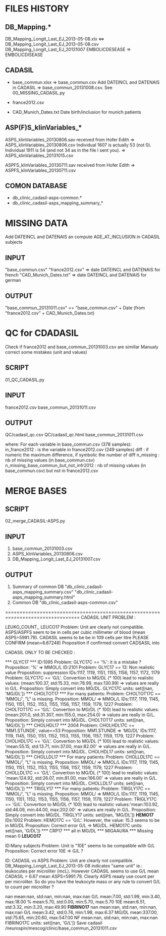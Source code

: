FILES HISTORY
=============

DB_Mapping.*
------------

DB_Mapping_Longit_Last_EJ_2013-05-08.xlx <=> DB_Mapping_Longit_Last_EJ_2013-05-08.csv
DB_Mapping_Longit_Last_EJ_20131007
    EMBOLICDESEASE => EMBOLICDISEASE

CADASIL
-------
- base_commun.xlsx
    => base_commun.csv
    Add DATEINCL and DATENAIS in CADASIL
    => base_commun_20131008.csv. See 00_MISSING_CADASIL.py

- france2012.csv

- CAD_Munich_Dates.txt
  Date birth/inclusion for munich patients

ASP(F)S_klinVariables_*
---------------------
ASPS_klinVariables_20130806.sav received from Hofer Edith => ASPS_klinVariables_20130806.csv
    Individual 1607 is actually 53 (not 0).
    Individual 1911 is 54 (and not 34 as in the file I sent you). =>
ASPS_klinVariables_20131015.csv

ASPFS_klinVariables_20130711.sav received from Hofer Edith => ASPFS_klinVariables_20130711.csv

COMON DATABASE
--------------

- db_clinic_cadasil-asps-common.*
- db_clinic_cadasil-asps_mapping_summary_*


MISSING DATA
============

Add DATEINCL and DATENAIS an compute AGE_AT_INCLUSION in CADASIL subjects

INPUT
-----

"base_commun.csv"
"france2012.csv" => date DATEINCL and DATENAIS for french
"CAD_Munich_Dates.txt" => date DATEINCL and DATENAIS for german

OUTPUT
------

"base_commun_20131011.csv" == "base_commun.csv" + Date (from "france2012.csv" + CAD_Munich_Dates.txt)


QC for CDADASIL
===============
Check if france2012 and base_commun_20131003.csv are simillar
Manualy correct some mistakes (unit and values)

SCRIPT
------

01_QC_CADASIL.py

INPUT
-----
france2012.csv
base_commun_20131011.csv

OUTPUT
------
QC/cadasil_qc.csv
QC/cadasil_qc.html
base_commun_20131011.csv

where:
For each variable in base_commun.csv (378 samples):
in_france2012   : is the variable in france2012.csv (249 samples)
diff            : if numeric the maximum difference, if symbolic the number of diff
n_missing       : nb of missing values (in base_commun.csv)
n_missing_base_commun_but_not_infr2012 : nb of missing values (in base_commun.csv) but not in france2012.csv


MERGE BASES
===========

SCRIPT
------

02_merge_CADASIL-ASPS.py


INPUT
------

1) base_commun_20131003.csv
2) ASPS_klinVariables_20130806.csv
3) DB_Mapping_Longit_Last_EJ_20131007.csv

OUTPUT
------

1) Summary of common DB
    "db_clinic_cadasil-asps_mapping_summary.csv"
    "db_clinic_cadasil-asps_mapping_summary.html"
2) Common DB
    "db_clinic_cadasil-asps-common.csv"

================================================================================
CADASIL UNIT PROBLEM :

LEUKO_COUNT,, LEUCO17
Problem: Unit are clearly not compatible.
ASPS/ASPFS seem to be in cells per cubic millimeter of blood (mean ASPS=5991.79).
CADASIL seems to be be in 109 cells per litre PLEASE CONFIRM (mean=6.67248)
Proposition if confirmed convert CADSASIL into


CADASIL ONLY TO BE CHECKED :

*** GLYC17 ***
ID:1095
    Problem: GLYC17C == '%': it is a mistake ?
    Proposition: '%' => MMOL/L
ID:2101
    Problem: GLYC17 == 13: Non realistic value
    Proposition: suppression
IDs:1117, 1119, 1151, 1155, 1156, 1157, 1172, 1179
    Problem: GLYC17C == 'G/L'. Convertion to MG/DL (* 100)
    lead to realistic values: (mean:100.37, std:15.33, min:78.99, max:130.99)
    => values are really in G/L.
    Proposition: Simply convert into MG/DL.
GLYC17C units: set([nan, 'MG/DL'])
*** CHOLTOT17 ***
For many patients:
    Problem: CHOLTOT17C == 'MMOL/', "L" is missing.
    Proposition: MMOL/ => MMOL/L
IDs:1117, 1119, 1145, 1150, 1151, 1152, 1153, 1155, 1156, 1157, 1159, 1179, 1227
    Problem: CHOLTOT17C == 'G/L'. Convertion to MG/DL (* 100)
    lead to realistic values: (mean:201.0, std:31.307, min:155.0, max:254.0)
    => values are really in G/L.
    Proposition: Simply convert into MG/DL.
CHOLTOT17 units: set([nan, 'MG/DL'])
*** CHOLHDL17 ***
2004
    Problem: CHOLHDL17C == 'MM1.STUNDE', value==53
    Proposition: MM1.STUNDE => 'MG/DL'
IDs:1117, 1119, 1145, 1150, 1151, 1152, 1153, 1155, 1156, 1157, 1159, 1179, 1227
    Problem: CHOLHDL17C == 'G/L'. Convertion to MG/DL (* 100)
    lead to realistic values: 'mean:55.15, std:13.71, min:37.00, max:82.00'
    => values are really in G/L.
    Proposition: Simply convert into MG/DL.
CHOLHDL17 units: set([nan, 'MG/DL'])
*** CHOLLDL17 ***
For many patients:
    Problem: CHOLLDL17C == 'MMOL/', "L" is missing.
    Proposition: MMOL/ => MMOL/L
IDs:1117, 1119, 1145, 1150, 1151, 1152, 1153, 1155, 1156, 1157, 1159, 1179, 1227
    Problem: CHOLLDL17C  == 'G/L'. Convertion to MG/DL (* 100)
    lead to realistic values: 'mean:124.92, std:26.07, min:81.00, max:166.00'
    => values are really in G/L.
    Proposition: Simply convert into MG/DL.
CHOLLDL17 units: set([nan, 'MG/DL'])
*** TRIGLY17 ***
For many patients:
    Problem: TRIGLY17C == 'MMOL/', "L" is missing.
    Proposition: MMOL/ => MMOL/L
IDs:1117, 1119, 1145, 1150, 1151, 1152, 1153, 1155, 1156, 1157, 1159, 1179, 1227
    Problem: TRIGLY17C  == 'G/L'. Convertion to MG/DL (* 100)
    lead to realistic values:'mean:103.92, std:46.09, min:44.00, max:202.00'
    => values are really in G/L.
    Proposition: Simply convert into MG/DL.
TRIGLY17 units: set([nan, 'MG/DL'])
**HEMO17**
IDs:1002
    Problem: HEMO17C == 'G/L'. However, the value: 15.3 seems to be in MG/DL
    Proposition: Correct error G/L => MG/DL.
HEMO17C units: set([nan, 'G/DL'])
*** CRP17 ***
all in MG/DL
*** MIGAAURA ***
Missing mean 0
**LEUCO17**

ID:Many subjects
    Problem: Unit is "10E" seems to be compatible with G/L
    Proposition: Correct error 10E => G/L ?

ID: CADASIL vs ASPS
    Problem: Unit are clearly not compatible.
    DB_Mapping_Longit_Last_EJ_2013-05-08 indicates "same unit" ie.: leukocutes 
    per microliter (mcL). However CADASIL seems to use G/L
    mean CADASIL = 6.67 mean ASPS=5991.79. Clearly  ASPS reaaly use count per
    per microliter. So do you have the leukocyte mass or any rule to convert
    G/L to count per microliter ?

nan mean:nan, std:nan, min:nan, max:nan
G/L mean:7.00, std:1.99, min:3.40, max:18.00
% mean:5.70, std:0.00, min:5.70, max:5.70
10E mean:6.51, std:3.32, min:3.20, max:49.90
**FIBRINO17**
nan mean:nan, std:nan, min:nan, max:nan
G/L mean:3.42, std:0.74, min:1.98, max:6.37
MG/DL mean:337.00, std:75.65, min:20.60, max:547.00
NF mean:nan, std:nan, min:nan, max:nan
FIBRINO17C units: set([nan, 'G/L'])
Save cadasil
/neurospin/mescog/clinic/base_commun_20131011.csv

